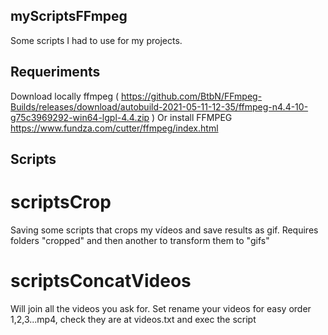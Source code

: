 ## myScriptsFFmpeg

Some scripts I had to use for my projects. 

## Requeriments
Download locally ffmpeg ( https://github.com/BtbN/FFmpeg-Builds/releases/download/autobuild-2021-05-11-12-35/ffmpeg-n4.4-10-g75c3969292-win64-lgpl-4.4.zip )
Or install FFMPEG https://www.fundza.com/cutter/ffmpeg/index.html

## Scripts

# scriptsCrop
Saving some scripts that crops my vídeos and save results as gif. Requires folders "cropped" and then another to transform them to "gifs" 

# scriptsConcatVideos
Will join all the videos you ask for. 
Set rename your videos for easy order 1,2,3...mp4, check they are at videos.txt and exec the script 

